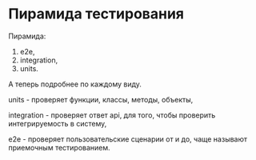 # Пирамида тестирования

Пирамида:

1. e2e,
2. integration,
3. units.&#x20;



А теперь подробнее по каждому виду.

units - проверяет функции, классы, методы, объекты,

integration - проверяет ответ api, для того, чтобы проверить интегрируемость в систему,

e2e - проверяет пользовательские сценарии от и до, чаще называют приемочным тестированием.
